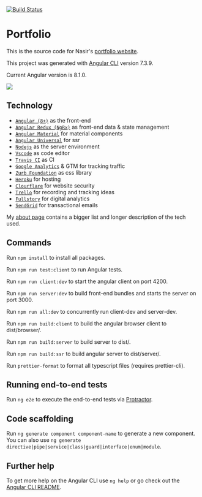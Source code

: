 [![Build Status](https://travis-ci.com/c3mohamn/portfolio.svg?branch=master)](https://travis-ci.com/c3mohamn/portfolio)

# Portfolio

This is the source code for Nasir's [portfolio website](https://nasirm.ca).

This project was generated with [Angular CLI](https://github.com/angular/angular-cli) version 7.3.9.

Current Angular version is 8.1.0.

![](https://i.imgur.com/CPxCEL7.png)

## Technology

- [`Angular (8+)`](https://angular.io/) as the front-end
- [`Angular Redux (NgRx)`](https://ngrx.io/) as front-end data & state management
- [`Angular Material`](https://material.angular.io/) for material components
- [`Angular Universal`](https://angular.io/guide/universal) for ssr
- [`Nodejs`](https://nodejs.org) as the server environment
- [`Vscode`](https://code.visualstudio.com/) as code editor
- [`Travis CI`](https://travis-ci.org/) as CI
- [`Google Analytics`](https://analytics.google.com) & GTM for tracking traffic
- [`Zurb Foundation`](https://foundation.zurb.com/) as css library
- [`Heroku`](https://heroku.com) for hosting
- [`Clourflare`](https://www.cloudflare.com/) for website security
- [`Trello`](https://trello.com/b/hoS9NAOg/portfolio-ideas) for recording and tracking ideas
- [`Fullstory`](https://www.fullstory.com) for digital analytics
- [`SendGrid`](https://sendgrid.com/) for transactional emails

My [about page](https://nasirm.ca/about) contains a bigger list and longer description of the tech used.

## Commands

Run `npm install` to install all packages.

Run `npm run test:client` to run Angular tests.

Run `npm run client:dev` to start the angular client on port 4200.

Run `npm run server:dev` to build front-end bundles and starts the server on port 3000.

Run `npm run all:dev` to concurrently run client-dev and server-dev.

Run `npm run build:client` to build the angular browser client to dist/browser/.

Run `npm run build:server` to build server to dist/.

Run `npm run build:ssr` to build angular server to dist/server/.

Run `prettier-format` to format all typescript files (requires prettier-cli).

## Running end-to-end tests

Run `ng e2e` to execute the end-to-end tests via [Protractor](http://www.protractortest.org/).

## Code scaffolding

Run `ng generate component component-name` to generate a new component. You can also use `ng generate directive|pipe|service|class|guard|interface|enum|module`.

## Further help

To get more help on the Angular CLI use `ng help` or go check out the [Angular CLI README](https://github.com/angular/angular-cli/blob/master/README.md).
